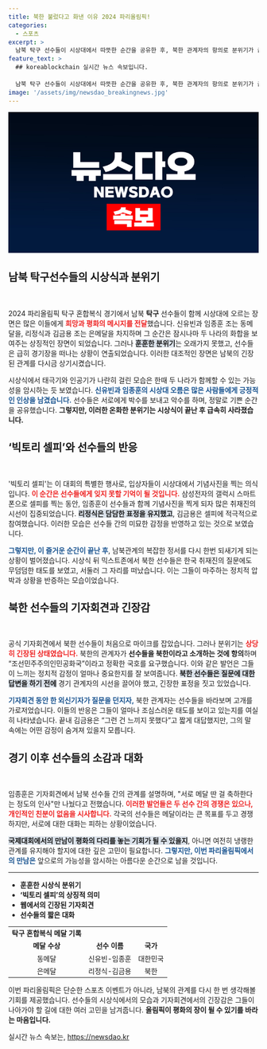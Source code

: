 ```yaml
---
title: 북한 불렀다고 화낸 이유 2024 파리올림픽!
categories:
  - 스포츠
excerpt: >
  남북 탁구 선수들이 시상대에서 따뜻한 순간을 공유한 후, 북한 관계자의 항의로 분위기가 급변했습니다. 대회 관계자의 국가명 소개에 대한 불만과 함께, 냉랭한 남북관계가 다시 드러났습니다.
feature_text: >
  ## koreablockchain 실시간 뉴스 속보입니다.

  남북 탁구 선수들이 시상대에서 따뜻한 순간을 공유한 후, 북한 관계자의 항의로 분위기가 급변했습니다. 대회 관계자의 국가명 소개에 대한 불만과 함께, 냉랭한 남북관계가 다시 드러났습니다.
image: '/assets/img/newsdao_breakingnews.jpg'
---
```


<p><img src="/assets/img/newsdao_breakingnews.jpg" alt="koreablockchain 속보" /></p>

<h2 data-ke-size="size26">남북 탁구선수들의 시상식과 분위기</h2>

<p data-ke-size="size16">&nbsp;</p>

<p>2024 파리올림픽 탁구 혼합복식 경기에서 남북 <b>탁구</b> 선수들이 함께 시상대에 오르는 장면은 많은 이들에게 <b><span style="color: #ee2323;">희망과 평화의 메시지를 전달</span></b>했습니다. 신유빈과 임종훈 조는 동메달을, 리정식과 김금용 조는 은메달을 차지하며 그 순간은 잠시나마 두 나라의 화합을 보여주는 상징적인 장면이 되었습니다. 그러나 <b><span style="background-color: #21538527;">훈훈한 분위기</span></b>는 오래가지 못했고, 선수들은 급히 경기장을 떠나는 상황이 연출되었습니다. 이러한 대조적인 장면은 남북의 긴장된 관계를 다시금 상기시켰습니다.</p>

<p>시상식에서 태극기와 인공기가 나란히 걸린 모습은 한때 두 나라가 함께할 수 있는 가능성을 암시하는 듯 보였습니다. <b><span style="color: #1a5490;">신유빈과 임종훈의 시상대 오름은 많은 사람들에게 긍정적인 인상을 남겼습니다.</span></b> 선수들은 서로에게 박수를 보내고 악수를 하며, 정말로 기쁜 순간을 공유했습니다. <b>그렇지만, 이러한 온화한 분위기는 시상식이 끝난 후 급속히 사라졌습니다.</b></p>

<h2 data-ke-size="size26">‘빅토리 셀피’와 선수들의 반응</h2>

<p data-ke-size="size16">&nbsp;</p>

<p>'빅토리 셀피'는 이 대회의 특별한 행사로, 입상자들이 시상대에서 기념사진을 찍는 의식입니다. <b><span style="color: #ee2323;">이 순간은 선수들에게 잊지 못할 기억이 될 것입니다.</span></b> 삼성전자의 갤럭시 스마트폰으로 셀피를 찍는 동안, 임종훈이 선수들과 함께 기념사진을 찍게 되자 많은 취재진의 시선이 집중되었습니다. <b><span style="background-color: #21538527;">리정식은 담담한 표정을 유지했고</span></b>, 김금용은 셀피에 적극적으로 참여했습니다. 이러한 모습은 선수들 간의 미묘한 감정을 반영하고 있는 것으로 보였습니다.</p>

<p><b><span style="color: #1a5490;">그렇지만, 이 즐거운 순간이 끝난 후</span></b>, 남북관계의 복잡한 정서를 다시 한번 되새기게 되는 상황이 벌어졌습니다. 시상식 뒤 믹스트존에서 북한 선수들은 한국 취재진의 질문에도 무덤덤한 태도를 보였고, 서둘러 그 자리를 떠났습니다. 이는 그들이 마주하는 정치적 압박과 상황을 반증하는 모습이었습니다. </p>

<h2 data-ke-size="size26">북한 선수들의 기자회견과 긴장감</h2>

<p data-ke-size="size16">&nbsp;</p>

<p>공식 기자회견에서 북한 선수들이 처음으로 마이크를 잡았습니다. 그러나 분위기는 <b><span style="color: #ee2323;">상당히 긴장된 상태였습니다.</span></b> 북한의 관계자가 <b>선수들을 북한이라고 소개하는 것에 항의</b>하며 “조선민주주의인민공화국”이라고 정확한 국호를 요구했습니다. 이와 같은 발언은 그들이 느끼는 정치적 감정이 얼마나 중요한지를 잘 보여줍니다. <b><span style="background-color: #21538527;">북한 선수들은 질문에 대한 답변을 하기 전에</span></b> 경기 관계자의 시선을 끌어야 했고, 긴장한 표정을 짓고 있었습니다.</p>

<p><b><span style="color: #1a5490;">기자회견 동안 한 외신기자가 질문을 던지자,</span></b> 북한 관계자는 선수들을 바라보며 고개를 가로저었습니다. 이들의 반응은 그들이 얼마나 조심스러운 태도를 보이고 있는지를 여실히 나타냈습니다. 끝내 김금용은 “그런 건 느끼지 못했다”고 짧게 대답했지만, 그의 말 속에는 어떤 감정이 숨겨져 있을지 모릅니다. </p>

<h2 data-ke-size="size26">경기 이후 선수들의 소감과 대화</h2>

<p data-ke-size="size16">&nbsp;</p>

<p>임종훈은 기자회견에서 남북 선수들 간의 관계를 설명하며, "서로 메달 딴 걸 축하한다는 정도의 인사"만 나눴다고 전했습니다. <b><span style="color: #ee2323;">이러한 발언들은 두 선수 간의 경쟁은 있으나, 개인적인 친분이 없음을 시사합니다.</span></b> 각국의 선수들은 메달이라는 큰 목표를 두고 경쟁하지만, 서로에 대한 대화는 피하는 상황이었습니다. </p>

<p><b><span style="background-color: #21538527;">국제대회에서의 만남이 평화의 다리를 놓는 기회가 될 수 있을지</span></b>, 아니면 여전히 냉랭한 관계를 유지해야 할지에 대한 깊은 고민이 필요합니다. <b><span style="color: #1a5490;">그렇지만, 이번 파리올림픽에서의 만남은</span></b> 앞으로의 가능성을 암시하는 아름다운 순간으로 남을 것입니다. </p>

<hr>

<ul>
    <li><b>훈훈한 시상식 분위기</b></li>
    <li><b>‘빅토리 셀피’의 상징적 의미</b></li>
    <li><b>웹에서의 긴장된 기자회견</b></li>
    <li><b>선수들의 짧은 대화</b></li>
</ul>

<table style="width: 100%; border-collapse: collapse;">
    <tr>
        <td style="text-align: center; height: 17px;"><b>탁구 혼합복식 메달 기록</b></td>
    </tr>
    <tr>
        <td style="text-align: center; height: 17px;"><b>메달 수상</b></td>
        <td style="text-align: center; height: 17px;"><b>선수 이름</b></td>
        <td style="text-align: center; height: 17px;"><b>국가</b></td>
    </tr>
    <tr>
        <td style="text-align: center; height: 17px;">동메달</td>
        <td style="text-align: center; height: 17px;">신유빈-임종훈</td>
        <td style="text-align: center; height: 17px;">대한민국</td>
    </tr>
    <tr>
        <td style="text-align: center; height: 17px;">은메달</td>
        <td style="text-align: center; height: 17px;">리정식-김금용</td>
        <td style="text-align: center; height: 17px;">북한</td>
    </tr>
</table>

<p>이번 파리올림픽은 단순한 스포츠 이벤트가 아니라, 남북의 관계를 다시 한 번 생각해볼 기회를 제공했습니다. 선수들의 시상식에서의 모습과 기자회견에서의 긴장감은 그들이 나아가야 할 길에 대한 여러 고민을 남겨줍니다. <b>올림픽이 평화의 장이 될 수 있기를 바라는 마음입니다.</b></p>
실시간 뉴스 속보는, <a href="https://newsdao.kr" rel="dofollow">https://newsdao.kr</a>



